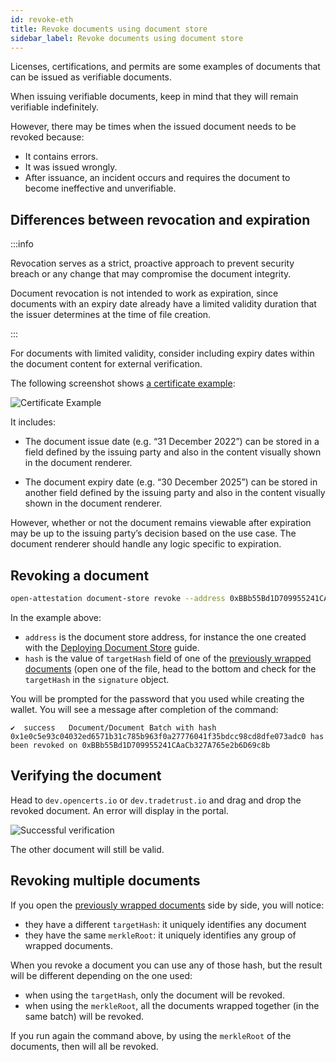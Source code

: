 ```yaml
---
id: revoke-eth
title: Revoke documents using document store
sidebar_label: Revoke documents using document store
---
```


Licenses, certifications, and permits are some examples of documents that can be issued as verifiable documents.

When issuing verifiable documents, keep in mind that they will remain verifiable indefinitely.

However, there may be times when the issued document needs to be revoked because: 

* It contains errors.
* It was issued wrongly.
* After issuance, an incident occurs and requires the document to become ineffective and unverifiable.

## Differences between revocation and expiration

:::info

Revocation serves as a strict, proactive approach to prevent security breach or any change that may compromise the document integrity. 

Document revocation is not intended to work as expiration, since documents with an expiry date already have a limited validity duration that the issuer determines at the time of file creation. 

:::

For documents with limited validity, consider including expiry dates within the document content for external verification.

The following screenshot shows [a certificate example](https://dev.verify.gov.sg/verify?q=%7B%22type%22%3A%22DOCUMENT%22%2C%22payload%22%3A%7B%22uri%22%3A%22https%3A%2F%2Fdocument-storage.oa.gov.sg%2Fnational-youth-council_cci-level-1-trainer.oa%22%2C%22permittedActions%22%3A%5B%22VIEW%22%2C%22STORE%22%5D%2C%22redirect%22%3A%22https%3A%2F%2Fdev.opencerts.io%22%7D%7D): 

![Certificate Example](/docs/integrator-section/verifiable-document/ethereum/revoking-document/sample-cert-expiry.png)

It includes: 

* The document issue date (e.g. “31 December 2022”) can be stored in a field defined by the issuing party and also in the content visually shown in the document renderer.

* The document expiry date (e.g. “30 December 2025”) can be stored in another field defined by the issuing party and also in the content visually shown in the document renderer.


However, whether or not the document remains viewable after expiration may be up to the issuing party’s decision based on the use case. The document renderer should handle any logic specific to expiration.


## Revoking a document

```bash
open-attestation document-store revoke --address 0xBBb55Bd1D709955241CAaCb327A765e2b6D69c8b --hash 0x1e0c5e93c04032ed6571b31c785b963f0a27776041f35bdcc98cd8dfe073adc0  --network sepolia --encrypted-wallet-path wallet.json
```

In the example above:

- `address` is the document store address, for instance the one created with the [Deploying Document Store](/docs/ethereum-section/document-store) guide.
- `hash` is the value of `targetHash` field of one of the [previously wrapped documents](/docs/ethereum-section/wrap-document-eth) (open one of the file, head to the bottom and check for the `targetHash` in the `signature` object.

You will be prompted for the password that you used while creating the wallet. You will see a message after completion of the command:

```text
✔  success   Document/Document Batch with hash 0x1e0c5e93c04032ed6571b31c785b963f0a27776041f35bdcc98cd8dfe073adc0 has been revoked on 0xBBb55Bd1D709955241CAaCb327A765e2b6D69c8b
```

## Verifying the document

Head to `dev.opencerts.io` or `dev.tradetrust.io` and drag and drop the revoked document. An error will display in the portal.

![Successful verification](/docs/integrator-section/verifiable-document/ethereum/revoking-document/verifying.png)

The other document will still be valid.

## Revoking multiple documents

If you open the [previously wrapped documents](/docs/ethereum-section/wrap-document-eth) side by side, you will notice:

- they have a different `targetHash`: it uniquely identifies any document
- they have the same `merkleRoot`: it uniquely identifies any group of wrapped documents.

When you revoke a document you can use any of those hash, but the result will be different depending on the one used:

- when using the `targetHash`, only the document will be revoked.
- when using the `merkleRoot`, all the documents wrapped together (in the same batch) will be revoked.

If you run again the command above, by using the `merkleRoot` of the documents, then will all be revoked.
